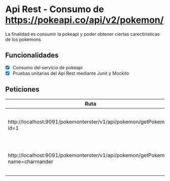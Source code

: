 # <strong>Api Rest </strong> - Consumo de https://pokeapi.co/api/v2/pokemon/

La finalidad es consumir la pokeapi y poder obtener ciertas carectiristicas de los pokemons

## Funcionalidades 
- [x] Consumo del servicio de pokeapi
- [x] Pruebas unitarias del Api Rest mediante Junit y Mockito

## Peticiones

| Ruta | Tipo | Descripción |
| --- | --- | --- |
| http://localhost:9091/pokemonterster/v1/api/pokemon/getPokemon?id=1 | Get | Muestra la información de un pokemon por id |
| http://localhost:9091/pokemonterster/v1/api/pokemon/getPokemon?name=charmander | Get |  Muestra la información de un pokemon por nombre |


